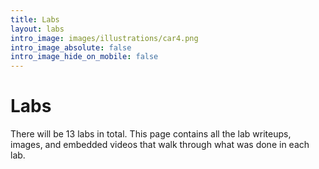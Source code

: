 ```yaml
---
title: Labs
layout: labs
intro_image: images/illustrations/car4.png
intro_image_absolute: false
intro_image_hide_on_mobile: false
---
```


# Labs
 
There will be 13 labs in total. This page contains all the lab writeups, images, and embedded videos that walk through what was done in each lab.